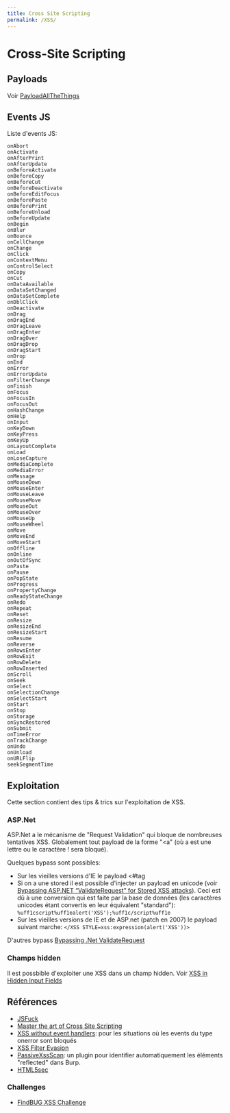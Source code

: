 ```yaml
---
title: Cross Site Scripting
permalink: /XSS/
---
```


# Cross-Site Scripting

## Payloads

Voir [PayloadAllTheThings](https://github.com/ruuand/PayloadsAllTheThings/tree/master/XSS%20injection)

## Events JS

Liste d'events JS:

``` text
onAbort
onActivate
onAfterPrint
onAfterUpdate
onBeforeActivate
onBeforeCopy
onBeforeCut
onBeforeDeactivate
onBeforeEditFocus
onBeforePaste
onBeforePrint
onBeforeUnload
onBeforeUpdate
onBegin
onBlur
onBounce
onCellChange
onChange
onClick
onContextMenu
onControlSelect
onCopy
onCut
onDataAvailable
onDataSetChanged
onDataSetComplete
onDblClick
onDeactivate
onDrag
onDragEnd
onDragLeave
onDragEnter
onDragOver
onDragDrop
onDragStart
onDrop
onEnd
onError
onErrorUpdate
onFilterChange
onFinish
onFocus
onFocusIn
onFocusOut
onHashChange
onHelp
onInput
onKeyDown
onKeyPress
onKeyUp
onLayoutComplete
onLoad
onLoseCapture
onMediaComplete
onMediaError
onMessage
onMouseDown
onMouseEnter
onMouseLeave
onMouseMove
onMouseOut
onMouseOver
onMouseUp
onMouseWheel
onMove
onMoveEnd
onMoveStart
onOffline
onOnline
onOutOfSync
onPaste
onPause
onPopState
onProgress
onPropertyChange
onReadyStateChange
onRedo
onRepeat
onReset
onResize
onResizeEnd
onResizeStart
onResume
onReverse
onRowsEnter
onRowExit
onRowDelete
onRowInserted
onScroll
onSeek
onSelect
onSelectionChange
onSelectStart
onStart
onStop
onStorage
onSyncRestored
onSubmit
onTimeError
onTrackChange
onUndo
onUnload
onURLFlip
seekSegmentTime
```

## Exploitation

Cette section contient des tips & trics sur l'exploitation de XSS.

### ASP.Net
ASP.Net a le mécanisme de "Request Validation" qui bloque de nombreuses tentatives XSS. Globalement tout payload de la forme "<a" (où a est une lettre ou le caractère ! sera bloqué).

Quelques bypass sont possibles:
- Sur les vieilles versions d'IE le payload <#tag
- Si on a une stored il est possible d'injecter un payload en unicode (voir [Bypassing ASP.NET “ValidateRequest” for Stored XSS attacks](https://infosecauditor.wordpress.com/2013/05/27/bypassing-asp-net-validaterequest-for-script-injection-attacks/)). Ceci est dû à une conversion qui est faite par la base de données (les caractères unicodes étant convertis en leur équivalent "standard"): 
``%uff1cscript%uff1ealert('XSS');%uff1c/script%uff1e``
- Sur les vieilles versions de IE et de ASP.net (patch en 2007) le payload suivant marche: ```</XSS STYLE=xss:expression(alert('XSS'))>```

D'autres bypass [Bypassing .Net ValidateRequest](http://www.procheckup.com/media/39734/bypassing-dot-net-validaterequest.pdf)

### Champs hidden

Il est possbible d'exploiter une XSS dans un champ hidden. Voir [XSS in Hidden Input Fields](http://blog.portswigger.net/2015/11/xss-in-hidden-input-fields.html)

## Références
- [JSFuck](http://www.jsfuck.com/)
- [Master the art of Cross Site Scripting](https://brutelogic.com.br/blog/)
- [XSS without event handlers](https://brutelogic.com.br/blog/xss-without-event-handlers/): pour les situations où les events du type onerror sont bloqués
- [XSS Filter Evasion](https://www.owasp.org/index.php/XSS_Filter_Evasion_Cheat_Sheet)
- [PassiveXssScan](https://github.com/jkadijk/burp-plugins): un plugin pour identifier automatiquement les éléments "reflected" dans Burp.
- [HTML5sec](https://html5sec.org/)

### Challenges
- [FindBUG XSS Challenge](http://blog.bi.tk/2017/01/20/findbug/)
